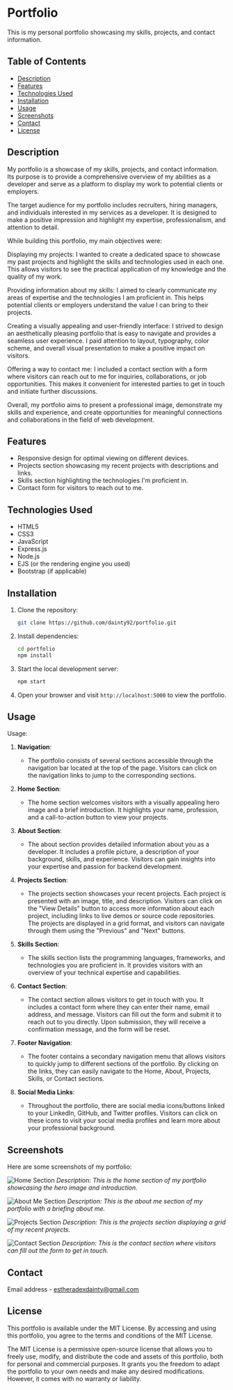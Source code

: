 # Portfolio

This is my personal portfolio showcasing my skills, projects, and contact information.

## Table of Contents

- [Description](#description)
- [Features](#features)
- [Technologies Used](#technologies-used)
- [Installation](#installation)
- [Usage](#usage)
- [Screenshots](#screenshots)
- [Contact](#contact)
- [License](#license)

## Description

My portfolio is a showcase of my skills, projects, and contact information. Its purpose is to provide a comprehensive overview of my abilities as a developer and serve as a platform to display my work to potential clients or employers.

The target audience for my portfolio includes recruiters, hiring managers, and individuals interested in my services as a developer. It is designed to make a positive impression and highlight my expertise, professionalism, and attention to detail.

While building this portfolio, my main objectives were:

Displaying my projects: I wanted to create a dedicated space to showcase my past projects and highlight the skills and technologies used in each one. This allows visitors to see the practical application of my knowledge and the quality of my work.

Providing information about my skills: I aimed to clearly communicate my areas of expertise and the technologies I am proficient in. This helps potential clients or employers understand the value I can bring to their projects.

Creating a visually appealing and user-friendly interface: I strived to design an aesthetically pleasing portfolio that is easy to navigate and provides a seamless user experience. I paid attention to layout, typography, color scheme, and overall visual presentation to make a positive impact on visitors.

Offering a way to contact me: I included a contact section with a form where visitors can reach out to me for inquiries, collaborations, or job opportunities. This makes it convenient for interested parties to get in touch and initiate further discussions.

Overall, my portfolio aims to present a professional image, demonstrate my skills and experience, and create opportunities for meaningful connections and collaborations in the field of web development.

## Features

- Responsive design for optimal viewing on different devices.
- Projects section showcasing my recent projects with descriptions and links.
- Skills section highlighting the technologies I'm proficient in.
- Contact form for visitors to reach out to me.

## Technologies Used

- HTML5
- CSS3
- JavaScript
- Express.js
- Node.js
- EJS (or the rendering engine you used)
- Bootstrap (if applicable)

## Installation

1. Clone the repository:

   ```bash
   git clone https://github.com/dainty92/portfolio.git
   ```

2. Install dependencies:

   ```bash
   cd portfolio
   npm install
   ```

3. Start the local development server:

   ```bash
   npm start
   ```

4. Open your browser and visit `http://localhost:5000` to view the portfolio.

## Usage

Usage:

1. **Navigation**:
   - The portfolio consists of several sections accessible through the navigation bar located at the top of the page. Visitors can click on the navigation links to jump to the corresponding sections.

2. **Home Section**:
   - The home section welcomes visitors with a visually appealing hero image and a brief introduction. It highlights your name, profession, and a call-to-action button to view your projects.

3. **About Section**:
   - The about section provides detailed information about you as a developer. It includes a profile picture, a description of your background, skills, and experience. Visitors can gain insights into your expertise and passion for backend development.

4. **Projects Section**:
   - The projects section showcases your recent projects. Each project is presented with an image, title, and description. Visitors can click on the "View Details" button to access more information about each project, including links to live demos or source code repositories. The projects are displayed in a grid format, and visitors can navigate through them using the "Previous" and "Next" buttons.

5. **Skills Section**:
   - The skills section lists the programming languages, frameworks, and technologies you are proficient in. It provides visitors with an overview of your technical expertise and capabilities.

6. **Contact Section**:
   - The contact section allows visitors to get in touch with you. It includes a contact form where they can enter their name, email address, and message. Visitors can fill out the form and submit it to reach out to you directly. Upon submission, they will receive a confirmation message, and the form will be reset.

7. **Footer Navigation**:
   - The footer contains a secondary navigation menu that allows visitors to quickly jump to different sections of the portfolio. By clicking on the links, they can easily navigate to the Home, About, Projects, Skills, or Contact sections.

8. **Social Media Links**:
   - Throughout the portfolio, there are social media icons/buttons linked to your LinkedIn, GitHub, and Twitter profiles. Visitors can click on these icons to visit your social media profiles and learn more about your professional background.

## Screenshots

Here are some screenshots of my portfolio:

![Home Section](screenshots/home.png)
*Description: This is the home section of my portfolio showcasing the hero image and introduction.*

![About Me Section](screenshots/about-me.png)
*Description: This is the about me section of my portfolio with a briefing about me.*

![Projects Section](screenshots/projects.png)
*Description: This is the projects section displaying a grid of my recent projects.*

![Contact Section](screenshots/contact.png)
*Description: This is the contact section where visitors can fill out the form to get in touch.*

## Contact

Email address - estheradexdainty@gmail.com

## License

This portfolio is available under the MIT License. By accessing and using this portfolio, you agree to the terms and conditions of the MIT License.

The MIT License is a permissive open-source license that allows you to freely use, modify, and distribute the code and assets of this portfolio, both for personal and commercial purposes. It grants you the freedom to adapt the portfolio to your own needs and make any desired modifications. However, it comes with no warranty or liability.